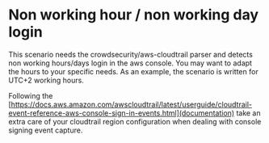 # Non working hour / non working day login

This scenario needs the crowdsecurity/aws-cloudtrail parser and
detects non working hours/days login in the aws console. You may want to
adapt the hours to your specific needs. As an example, the scenario is
written for UTC+2 working hours.

Following the
[https://docs.aws.amazon.com/awscloudtrail/latest/userguide/cloudtrail-event-reference-aws-console-sign-in-events.html](documentation)
take an extra care of your cloudtrail region configuration when
dealing with console signing event capture.
